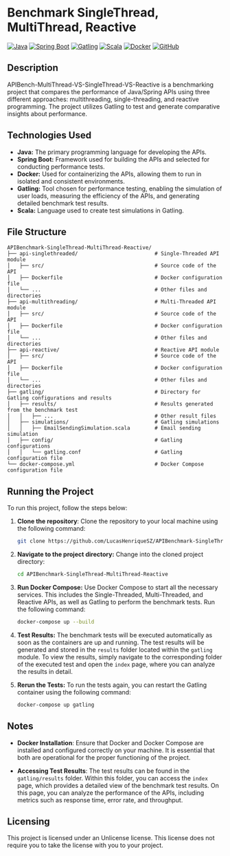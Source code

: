 # Benchmark SingleThread, MultiThread, Reactive

[![Java](https://img.shields.io/badge/java-22.0.2-blue.svg)](https://www.java.com/)
[![Spring Boot](https://img.shields.io/badge/spring--boot-v3.3.3-brightgreen.svg)](https://spring.io/projects/spring-boot)
[![Gatling](https://img.shields.io/badge/gatling-3.2.1-orange.svg)](https://gatling.io/)
[![Scala](https://img.shields.io/badge/scala-2.12-red.svg)](https://www.scala-lang.org/)
[![Docker](https://img.shields.io/badge/docker-27.0.3-2396ED.svg)](https://www.docker.com/)
[![GitHub](https://img.shields.io/badge/github-repo-success.svg)](https://github.com/LucasHenriqueSZ/APIBenchmark-SingleThread-MultiThread-Reactive)

## Description

APIBench-MultiThread-VS-SingleThread-VS-Reactive is a benchmarking project that compares the performance of Java/Spring
APIs using three different approaches: multithreading, single-threading, and reactive programming. The project utilizes
Gatling to test and generate comparative insights about performance.

## Technologies Used

- **Java:** The primary programming language for developing the APIs.
- **Spring Boot:** Framework used for building the APIs and selected for conducting performance tests.
- **Docker:** Used for containerizing the APIs, allowing them to run in isolated and consistent environments.
- **Gatling:** Tool chosen for performance testing, enabling the simulation of user loads, measuring the efficiency of
  the APIs, and generating detailed benchmark test results.
- **Scala:** Language used to create test simulations in Gatling.

## File Structure

    APIBenchmark-SingleThread-MultiThread-Reactive/
    ├── api-singlethreaded/                         # Single-Threaded API module
    │   ├── src/                                    # Source code of the API
    │   ├── Dockerfile                              # Docker configuration file
    │   └── ...                                     # Other files and directories
    ├── api-multithreading/                         # Multi-Threaded API module
    │   ├── src/                                    # Source code of the API
    │   ├── Dockerfile                              # Docker configuration file
    │   └── ...                                     # Other files and directories
    ├── api-reactive/                               # Reactive API module
    │   ├── src/                                    # Source code of the API
    │   ├── Dockerfile                              # Docker configuration file
    │   └── ...                                     # Other files and directories
    ├── gatling/                                    # Directory for Gatling configurations and results
    │   ├── results/                                # Results generated from the benchmark test
    │   │   ├── ...                                 # Other result files
    │   ├── simulations/                            # Gatling simulations
    │   │   ├── EmailSendingSimulation.scala        # Email sending simulation
    │   ├── config/                                 # Gatling configurations
    │   │   └── gatling.conf                        # Gatling configuration file
    └── docker-compose.yml                          # Docker Compose configuration file

## Running the Project

To run this project, follow the steps below:

1. **Clone the repository**:
   Clone the repository to your local machine using the following command:

   ```bash
   git clone https://github.com/LucasHenriqueSZ/APIBenchmark-SingleThread-MultiThread-Reactive

2. **Navigate to the project directory:**
   Change into the cloned project directory:

    ````bash
    cd APIBenchmark-SingleThread-MultiThread-Reactive

3. **Run Docker Compose:**
   Use Docker Compose to start all the necessary services. This includes the Single-Threaded,
   Multi-Threaded, and Reactive APIs, as well as Gatling to perform the benchmark tests. Run the following command:

    ````bash
    docker-compose up --build

4. **Test Results:**
   The benchmark tests will be executed automatically as soon as the containers are up and running.
   The test results will be generated and stored in the `results` folder located within the `gatling` module. To view
   the results, simply navigate to the corresponding folder of the executed test and open the `index` page, where you
   can analyze the results in detail.

5. **Rerun the Tests:**
   To run the tests again, you can restart the Gatling container using the following command:

    ````bash
    docker-compose up gatling

## Notes

- **Docker Installation**: Ensure that Docker and Docker Compose are installed and configured correctly on your machine.
  It is essential that both are operational for the proper functioning of the project.


- **Accessing Test Results**: The test results can be found in the `gatling/results` folder. Within this folder, you can
  access the `index` page, which provides a detailed view of the benchmark test results. On this page, you can analyze
  the performance of the APIs, including metrics such as response time, error rate, and throughput.

## Licensing

This project is licensed under an Unlicense license. This license does not require you to take the license with you to
your project.
